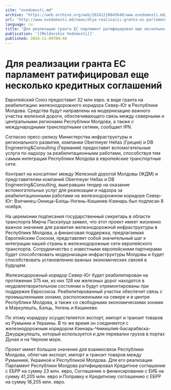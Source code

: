 ```yaml
---
site: "evedomosti.md"
archive: "https://web.archive.org/web/20241210045640/www.evedomosti.md/news/dlya-realizacii-granta-es-parlament-ratificiroval-eshe-nesko"
url: "http://www.evedomosti.md/news/dlya-realizacii-granta-es-parlament-ratificiroval-eshe-nesko"
language: ru
title: "Для реализации гранта ЕС парламент ратифицировал еще несколько кредитных соглашений"
publication: '[[Moldavskie Vedomosti]]'
published: 2024-11-09T09:48
---
```


# Для реализации гранта ЕС парламент ратифицировал еще несколько кредитных соглашений

Европейский Союз предоставит 32 млн евро. в виде гранта на реабилитацию железнодорожного коридора Север-Юг в Республике Молдова. Средства будут направлены на модернизацию важного участка железной дороги, обеспечивающего связь между северными и центральными регионами Республики Молдова, а также с международными транспортными сетями, сообщает IPN.

Согласно пресс-релизу Министерства инфраструктуры и регионального развития, компании Obermeyer Hellas (Греция) и DB Engineering&Consulting (Германия) предоставят вспомогательные услуги по надзору за реабилитационными работами, способствуя тем самым интеграции Республики Молдова в европейские транспортные сети.

Контракт на консалтинг между Железной дорогой Молдовы (ЖДМ) и представителем компаний Obermeyer Hellas и DB Engineering&Consulting, выигравших тендер на оказание вспомогательных услуг для реализации и надзора за реабилитационными работами на железнодорожном коридоре Север-Юг: Вэлчинец-Окница-Бэлць-Унгень-Кишинев-Кэинарь был подписан 8 ноября.

На церемонии подписания государственный секретарь в области транспорта Мирча Паскэлуцэ заявил, что этот проект имеет жизненно важное значение для развития железнодорожной инфраструктуры в Республике Молдова, а финансовая поддержка, предлагаемая Европейским Союзом, представляет собой значительный шаг к интеграции нашей страны в железнодорожные сети европейского транспорта. Сотрудничество с известными европейскими партнерами будет способствовать модернизации инфраструктуры Молдовы и будет способствовать установлению важных экономических связей в будущем.

Железнодорожный коридор Север-Юг будет реабилитирован на протяжении 375 км, из них 128 км железных дорог находятся в неудовлетворительном состоянии и будут отремонтированы при поддержке Евросоюза. Реабилитированный участок обеспечит связь с промышленными зонами, расположенными на севере и в центре Республики Молдова, а также со свободными экономическими зонами в Мэркулешть, Бэлць, Унгень и Кишиневе.

По этому коридору осуществляется экспорт, импорт и транзит товаров из Румынии и Украины. В то же время он соединяется с железнодорожным коридором Кэинарь-Чимишлия-Басарабяска-Джурджулешть, который используется и для перевалки грузов в портах Дуная и на Черном море.

Проект имеет большое значение для взаимосвязи Республики Молдова, облегчая экспорт, импорт и транзит товаров между Румынией, Украиной и Республикой Молдова. Для его реализации Парламент Республики Молдова ратифицировал Кредитное соглашение с ЕБРР на сумму 23 млн. евро, Соглашение о финансировании с ЕИБ на сумму 41,205 млн. евро и Поправку к Кредитному соглашению с ЕБРР на сумму 18,205 млн. евро.